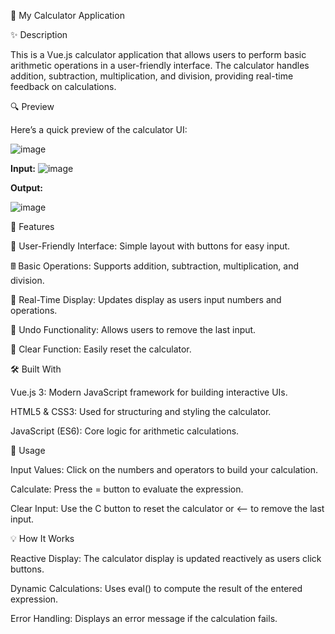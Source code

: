 
🧮 My Calculator Application

✨ Description

This is a Vue.js calculator application that allows users to perform basic arithmetic operations in a user-friendly interface. The calculator handles addition, subtraction, multiplication, and division, providing real-time feedback on calculations.

🔍 Preview

Here’s a quick preview of the calculator UI:

![image](https://github.com/user-attachments/assets/e53a9113-ef2b-4724-865e-c57f85b3ace9)

**Input:**
![image](https://github.com/user-attachments/assets/48858df7-d039-4717-a0a7-dbe88309a06c)

**Output:**


![image](https://github.com/user-attachments/assets/dadc2aa6-c772-4d92-bb9e-9c94dd5b0150)


🔧 Features

🔢 User-Friendly Interface: Simple layout with buttons for easy input.

🖩 Basic Operations: Supports addition, subtraction, multiplication, and division.

💬 Real-Time Display: Updates display as users input numbers and operations.

🔄 Undo Functionality: Allows users to remove the last input.

🧹 Clear Function: Easily reset the calculator.


🛠️ Built With

Vue.js 3: Modern JavaScript framework for building interactive UIs.

HTML5 & CSS3: Used for structuring and styling the calculator.

JavaScript (ES6): Core logic for arithmetic calculations.



🚀 Usage

Input Values: Click on the numbers and operators to build your calculation.

Calculate: Press the = button to evaluate the expression.

Clear Input: Use the C button to reset the calculator or <-- to remove the last input.


💡 How It Works

Reactive Display: The calculator display is updated reactively as users click buttons.

Dynamic Calculations: Uses eval() to compute the result of the entered expression.

Error Handling: Displays an error message if the calculation fails.

